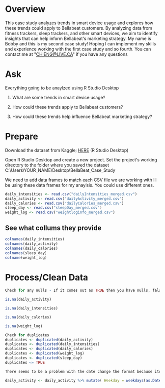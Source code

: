 # Overview
This case study analyzes trends in smart device usage and explores how these trends could apply to Bellabeat customers. By analyzing data from fitness trackers, sleep trackers, and other smart devices, we aim to identify insights that can help inform Bellabeat's marketing strategy.
My name is Bobby and this is my second case study! Hoping I can implement my skills and experience working with the first case study and so fourth. You can contact me at "CHIENG@LIVE.CA" if you have any questions


# Ask
Everything going to be anaylzed using R Studio Desktop

1. What are some trends in smart device usage?

2. How could these trends apply to Bellabeat customers?

3. How could these trends help influence Bellabeat marketing strategy?


# Prepare
Download the dataset from Kaggle; [HERE](https://www.kaggle.com/datasets/arashnic/fitbit?resource=download)
(R Studio Desktop)

Open R Studio Desktop and create a new project. Set the project's working directory to the folder where you saved the dataset
C:\Users\YOUR_NAME\Desktop\BellaBeat_Case_Study

We need to add data frames to match each CSV file we are working with
Ill be using these data frames for my anaylsis. You could use different ones.
                              
```R
daily_intensities <- read.csv("dailyIntensities_merged.csv")
daily_activity <- read.csv("dailyActivity_merged.csv")
daily_calories <- read.csv("dailyCalories_merged.csv")
sleep_day <- read.csv("sleepDay_merged.csv")
weight_log <- read.csv("weightloginfo_merged.csv")
```     


## See what collums they provide

```R
colnames(daily_intensities)
colnames(daily_activity)
colnames(daily_calories)
colnames(sleep_day)
colname(weight_log)
```


# Process/Clean Data

```R
Check for any nulls - If it comes out as TRUE then you have nulls, false = no nulls

is.na(daily_activity)

is.na(daily_intensities)

is.na(daily_calories)

is.na(weight_log)
```

```R
Check for duplicates
duplicates <- duplicated(daily_activity)
duplicates <- duplicated(daily_intensities)
duplicates <- duplicated(daily_calories)
duplicates <- duplicated(weight_log)
duplicates <- duplicated(sleep_day)
duplicates <= TRUE

```



```R
There seems to be a problem with the date change the format because its identifying as numerical errors

daily_activity <- daily_activity %>% mutate( Weekday = weekdays(as.Date(ActivityDate, "%m/%d/%Y")))
```




                
           
